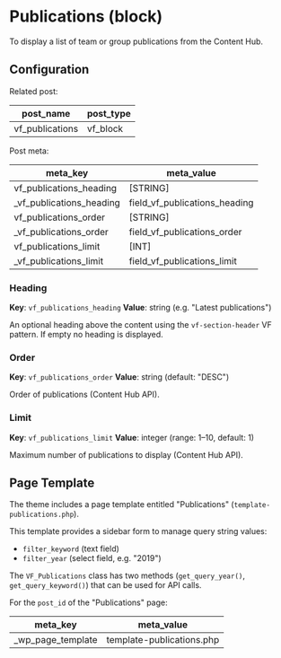 # Publications (block)

To display a list of team or group publications from the Content Hub.

## Configuration

Related post:

| post_name | post_type |
| --------- | --------- |
| vf_publications | vf_block |

Post meta:

| meta_key | meta_value |
| -------- | ---------- |
| vf_publications_heading | [STRING] |
| \_vf_publications_heading | field_vf_publications_heading |
| vf_publications_order | [STRING] |
| \_vf_publications_order | field_vf_publications_order |
| vf_publications_limit | [INT] |
| \_vf_publications_limit | field_vf_publications_limit |

### Heading

**Key**: `vf_publications_heading`
**Value**: string (e.g. "Latest publications")

An optional heading above the content using the `vf-section-header` VF pattern. If empty no heading is displayed.

### Order

**Key**: `vf_publications_order`
**Value**: string (default: "DESC")

Order of publications (Content Hub API).

### Limit

**Key**: `vf_publications_limit`
**Value**: integer (range: 1–10, default: 1)

Maximum number of publications to display (Content Hub API).

## Page Template

The theme includes a page template entitled "Publications" (`template-publications.php`).

This template provides a sidebar form to manage query string values:

* `filter_keyword` (text field)
* `filter_year` (select field, e.g. "2019")

The `VF_Publications` class has two methods (`get_query_year()`, `get_query_keyword()`) that can be used for API calls.

For the `post_id` of the "Publications" page:

| meta_key | meta_value |
| -------- | ---------- |
| \_wp_page_template | template-publications.php |
